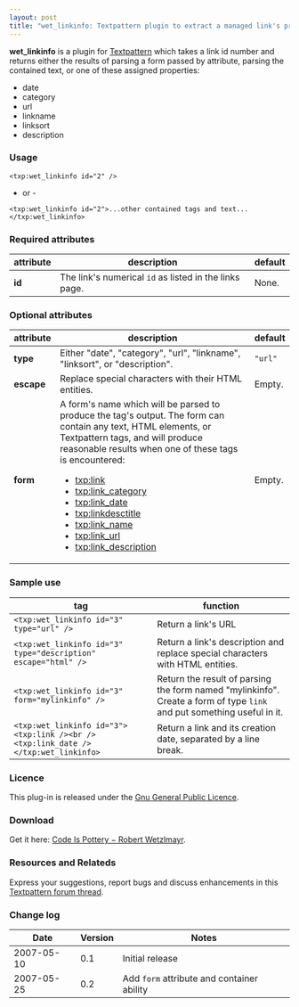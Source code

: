 ```yaml
---
layout: post
title: "wet_linkinfo: Textpattern plugin to extract a managed link's properties"
---
```

**wet_linkinfo** is a plugin for [Textpattern](https://textpattern.com/) which takes a link id number and returns either the results of parsing a form passed by attribute, parsing the contained text, or one of these assigned properties:

- date
- category
- url 
- linkname
- linksort
- description

### Usage

`<txp:wet_linkinfo id="2" />` 

- or -

`<txp:wet_linkinfo id="2">...other contained tags and text...</txp:wet_linkinfo>`

### Required attributes

| attribute | description | default |
|-----------|-------------|---------|
| **id** | The link's numerical `id` as listed in the links page. | None. |

### Optional attributes

| attribute | description | default |
|-----------|-------------|---------|
| **type** | Either "date", "category", "url", "linkname", "linksort", or "description". | `"url"` |
| **escape** | Replace special characters with their HTML entities. | Empty. |
| **form** | A form's name which will be parsed to produce the tag's output. The form can contain any text, HTML elements, or Textpattern tags, and will produce reasonable results when one of these tags is encountered: <ul><li>[txp:link](https://docs.textpattern.com/tags/link)</li><li>[txp:link_category](https://docs.textpattern.com/tags/link_category)</li><li>[txp:link_date](https://docs.textpattern.com/tags/link_date)</li><li>[txp:linkdesctitle](https://docs.textpattern.com/tags/linkdesctitle)</li><li>[txp:link_name](https://docs.textpattern.com/tags/link_name)</li><li>[txp:link_url](https://docs.textpattern.com/tags/link_url)</li><li>[txp:link_description](https://docs.textpattern.com/tags/link_description)</li></ul> | Empty. |

### Sample use

| tag | function |
|-----|----------|
| `<txp:wet_linkinfo id="3" type="url" />` | Return a link's URL |
| `<txp:wet_linkinfo id="3" type="description" escape="html" />` | Return a link's description and replace special characters with HTML entities. |
| `<txp:wet_linkinfo id="3" form="mylinkinfo" />` | Return the result of parsing the form named "mylinkinfo". Create a form of type `link` and put something useful in it. |
| `<txp:wet_linkinfo id="3"><txp:link /><br /><txp:link_date /></txp:wet_linkinfo>` | Return a link and its creation date, separated by a line break. |

### Licence

This plug-in is released under the [Gnu General Public Licence](http://www.gnu.org/licenses/gpl.txt).

### Download 

Get it here: [Code Is Pottery − Robert Wetzlmayr](https://wetzlmayr.at/awasteofwords/?c=code-is-pottery).

### Resources and Relateds

Express your suggestions, report bugs and discuss enhancements in this [Textpattern forum thread](https://forum.textpattern.com/viewtopic.php?id=22507).

### Change log

| Date | Version | Notes |
|------|---------|-------|
| 2007-05-10 | 0.1 | Initial release |
| 2007-05-25 | 0.2 | Add `form` attribute and container ability |
